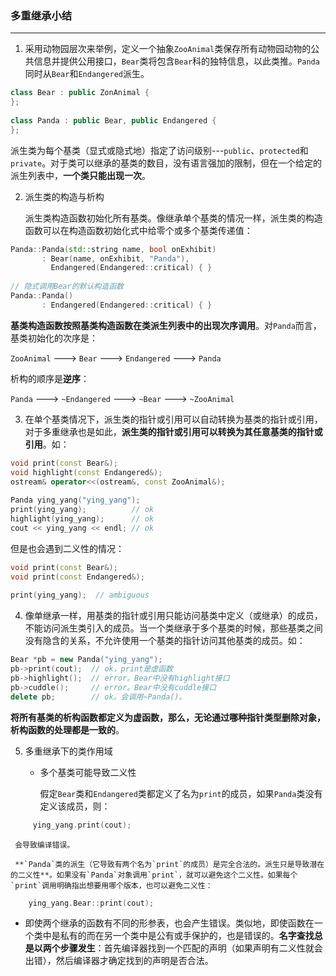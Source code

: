 ### 多重继承小结
----------------
1. 采用动物园层次来举例，定义一个抽象`ZooAnimal`类保存所有动物园动物的公共信息并提供公用接口，`Bear`类将包含`Bear`科的独特信息，以此类推。`Panda`同时从`Bear`和`Endangered`派生。

```cpp
class Bear : public ZonAnimal {
};
	   
class Panda : public Bear, public Endangered {
};
```	   
   派生类为每个基类（显式或隐式地）指定了访问级别---`public`、`protected`和`private`。对于类可以继承的基类的数目，没有语言强加的限制，但在一个给定的派生列表中，**一个类只能出现一次**。
   
2. 派生类的构造与析构

	派生类构造函数初始化所有基类。像继承单个基类的情况一样，派生类的构造函数可以在构造函数初始化式中给零个或多个基类传递值：
	
```cpp	
Panda::Panda(std::string name, bool onExhibit)
	   : Bear(name, onExhibit, "Panda"),
	     Endangered(Endangered::critical) { }
	         
// 隐式调用Bear的默认构造函数
Panda::Panda()
	   : Endangered(Endangered::critical) { }
```  	       
   **基类构造函数按照基类构造函数在类派生列表中的出现次序调用**。对`Panda`而言，基类初始化的次序是：
   
   `ZooAnimal` ---> `Bear` ---> `Endangered` ---> `Panda`
   
   析构的顺序是**逆序**：
   
   `Panda` ---> `~Endangered` ---> `~Bear` ---> `~ZooAnimal`
   
3. 在单个基类情况下，派生类的指针或引用可以自动转换为基类的指针或引用，对于多重继承也是如此，**派生类的指针或引用可以转换为其任意基类的指针或引用**。如：

```cpp	
void print(const Bear&);
void highlight(const Endangered&);
ostream& operator<<(ostream&, const ZooAnimal&);
	   
Panda ying_yang("ying_yang");
print(ying_yang);          // ok
highlight(ying_yang);      // ok
cout << ying_yang << endl; // ok
``` 
   但是也会遇到二义性的情况：
   
```cpp   
void print(const Bear&);
void print(const Endangered&);
   	   
print(ying_yang);  // ambiguous
``` 
4. 像单继承一样，用基类的指针或引用只能访问基类中定义（或继承）的成员，不能访问派生类引入的成员。当一个类继承于多个基类的时候，那些基类之间没有隐含的关系，不允许使用一个基类的指针访问其他基类的成员。如：

```cpp
Bear *pb = new Panda("ying_yang");
pb->print(cout);  // ok，print是虚函数
pb->highlight();  // error。Bear中没有highlight接口
pb->cuddle();     // error。Bear中没有cuddle接口
delete pb;        // ok。会调用~Panda()。
```
	   
   **将所有基类的析构函数都定义为虚函数，那么，无论通过哪种指针类型删除对象，析构函数的处理都是一致的**。
   
5. 多重继承下的类作用域

   - 多个基类可能导致二义性
   
     假定`Bear`类和`Endangered`类都定义了名为`print`的成员，如果`Panda`类没有定义该成员，则：

```cpp     
     ying_yang.print(cout);
```      
     会导致编译错误。
     
     **`Panda`类的派生（它导致有两个名为`print`的成员）是完全合法的。派生只是导致潜在的二义性**。如果没有`Panda`对象调用`print`，就可以避免这个二义性。如果每个`print`调用明确指出想要用哪个版本，也可以避免二义性：
     
```cpp     
    ying_yang.Bear::print(cout);
```         
   - 即使两个继承的函数有不同的形参表，也会产生错误。类似地，即使函数在一个类中是私有的而在另一个类中是公有或手保护的，也是错误的。**名字查找总是以两个步骤发生**：首先编译器找到一个匹配的声明（如果声明有二义性就会出错），然后编译器才确定找到的声明是否合法。
